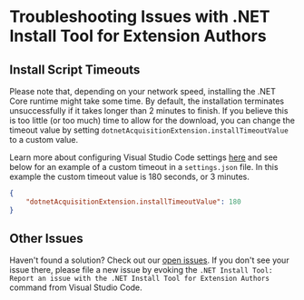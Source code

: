 # Troubleshooting Issues with .NET Install Tool for Extension Authors

## Install Script Timeouts

Please note that, depending on your network speed, installing the .NET Core runtime might take some time. By default, the installation terminates unsuccessfully if it takes longer than 2 minutes to finish. If you believe this is too little (or too much) time to allow for the download, you can change the timeout value by setting `dotnetAcquisitionExtension.installTimeoutValue` to a custom value.

Learn more about configuring Visual Studio Code settings [here](https://code.visualstudio.com/docs/getstarted/settings) and see below for an example of a custom timeout in a `settings.json` file. In this example the custom timeout value is 180 seconds, or 3 minutes.

```json
{
    "dotnetAcquisitionExtension.installTimeoutValue": 180
}
```

## Other Issues

Haven't found a solution? Check out our [open issues](https://github.com/dotnet/vscode-dotnet-runtime/issues). If you don't see your issue there, please file a new issue by evoking the `.NET Install Tool: Report an issue with the .NET Install Tool for Extension Authors` command from Visual Studio Code.